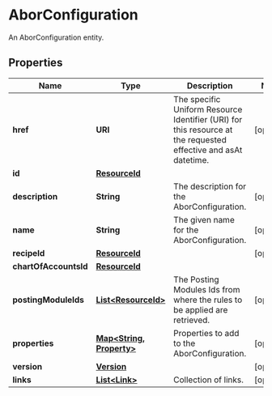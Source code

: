 

# AborConfiguration

An AborConfiguration entity.

## Properties

Name | Type | Description | Notes
------------ | ------------- | ------------- | -------------
**href** | **URI** | The specific Uniform Resource Identifier (URI) for this resource at the requested effective and asAt datetime. |  [optional]
**id** | [**ResourceId**](ResourceId.md) |  | 
**description** | **String** | The description for the AborConfiguration. |  [optional]
**name** | **String** | The given name for the AborConfiguration. |  [optional]
**recipeId** | [**ResourceId**](ResourceId.md) |  |  [optional]
**chartOfAccountsId** | [**ResourceId**](ResourceId.md) |  | 
**postingModuleIds** | [**List&lt;ResourceId&gt;**](ResourceId.md) | The Posting Modules Ids from where the rules to be applied are retrieved. |  [optional]
**properties** | [**Map&lt;String, Property&gt;**](Property.md) | Properties to add to the AborConfiguration. |  [optional]
**version** | [**Version**](Version.md) |  |  [optional]
**links** | [**List&lt;Link&gt;**](Link.md) | Collection of links. |  [optional]



